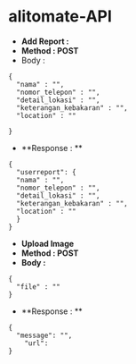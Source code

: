 # alitomate-API

- **Add Report :** 
- **Method : POST**
- Body :  
```
{
  "nama" : "",
  "nomor_telepon" : "",
  "detail_lokasi" : "",
  "keterangan_kebakaran" : "",
  "location" : ""
  
}
```
- **Response : **
```
{
  "userreport": {
  "nama" : "",
  "nomor_telepon" : "",
  "detail_lokasi" : "",
  "keterangan_kebakaran" : "",
  "location" : ""
  }
}
```

- **Upload Image**
- **Method : POST**
- **Body :**
```
{
  "file" : ""
}
```
- **Response : **
```
{
  "message": "",
    "url":
}
```

